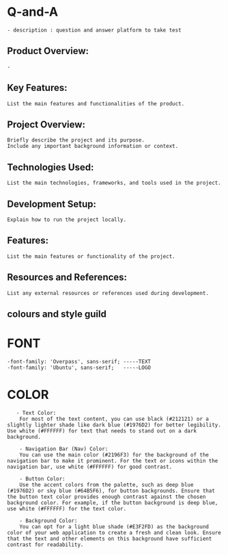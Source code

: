 # Q-and-A
    - description : question and answer platform to take test

## Product Overview:
    -

## Key Features:
    List the main features and functionalities of the product.

## Project Overview:
    Briefly describe the project and its purpose.
    Include any important background information or context.

## Technologies Used:
    List the main technologies, frameworks, and tools used in the project.

## Development Setup:
    Explain how to run the project locally.

## Features:
    List the main features or functionality of the project.

## Resources and References:
    List any external resources or references used during development.

## colours and style guild 
   # FONT
    -font-family: 'Overpass', sans-serif; -----TEXT
    -font-family: 'Ubuntu', sans-serif;   -----LOGO

   # COLOR
       - Text Color:
        For most of the text content, you can use black (#212121) or a slightly lighter shade like dark blue (#1976D2) for better legibility. Use white (#FFFFFF) for text that needs to stand out on a dark background.
        
        - Navigation Bar (Nav) Color:
        You can use the main color (#2196F3) for the background of the navigation bar to make it prominent. For the text or icons within the navigation bar, use white (#FFFFFF) for good contrast.
        
        - Button Color:
        Use the accent colors from the palette, such as deep blue (#1976D2) or sky blue (#64B5F6), for button backgrounds. Ensure that the button text color provides enough contrast against the chosen background color. For example, if the button background is deep blue, use white (#FFFFFF) for the text color.
        
        - Background Color:
        You can opt for a light blue shade (#E3F2FD) as the background color of your web application to create a fresh and clean look. Ensure that the text and other elements on this background have sufficient contrast for readability.



